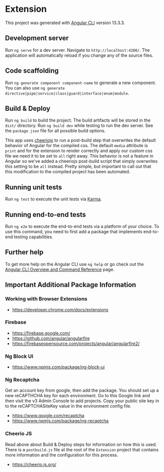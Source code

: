 # Extension

This project was generated with [Angular CLI](https://github.com/angular/angular-cli) version 13.3.3.

## Development server

Run `ng serve` for a dev server. Navigate to `http://localhost:4200/`. The application will automatically reload if you change any of the source files.

## Code scaffolding

Run `ng generate component component-name` to generate a new component. You can also use `ng generate directive|pipe|service|class|guard|interface|enum|module`.

## Build & Deploy

Run `ng build` to build the project. The build artifacts will be stored in the `dist/` directory.
Run `ng build dev` while testing to run the dev server.
See the `package.json` file for all possible build options.

This app uses [cheeriojs](https://cheerio.js.org/) to run a post-build step that overwrites the default
behavior of Angular for the compiled css. The default `media` attribute is `print` and for the extension
to render correctly and apply our custom css file we need it to be set to `all` right away. This behavior
is not a feature in Angular so we've added a cheeriojs post-build script that simply overwrites this
setting to be `all` instead. Pretty simple, but important to call out that this modification to the
compiled project has been automated.

## Running unit tests

Run `ng test` to execute the unit tests via [Karma](https://karma-runner.github.io).

## Running end-to-end tests

Run `ng e2e` to execute the end-to-end tests via a platform of your choice. To use this command, you need to first add a package that implements end-to-end testing capabilities.

## Further help

To get more help on the Angular CLI use `ng help` or go check out the [Angular CLI Overview and Command Reference](https://angular.io/cli) page.

## Important Additional Package Information
### Working with Browser Extensions
- https://developer.chrome.com/docs/extensions

### Firebase
- https://firebase.google.com/
- https://github.com/angular/angularfire
- https://firebaseopensource.com/projects/angular/angularfire2/

### Ng Block UI
- https://www.npmjs.com/package/ng-block-ui

### Ng Recaptcha
Get an account key from google, then add the package. You should set up a new reCAPTHCHA key for each environment.
Go to this Google link and then visit the v3 Admin Console to add projects. Copy your public site key in to the
reCAPTCHASiteKey value in the environment config file.
- https://www.google.com/recaptcha
- https://www.npmjs.com/package/ng-recaptcha

### Cheerio JS
Read above about Build & Deploy steps for information on how this is used. There is a `postbuild.js` file at the
root of the `Extension` project that contains more information and the configuration for this process.
- https://cheerio.js.org/
